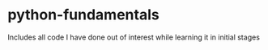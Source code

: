 # python-fundamentals
Includes all code I have done out of interest while learning it in initial stages
